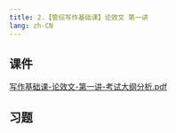```yaml
---
title: 2.【管综写作基础课】论效文 第一讲
lang: zh-CN
---
```


## 课件
[写作基础课-论效文-第一讲-考试大纲分析.pdf](..%2F..%2Fpublic%2Fwrite%2F1.%E5%86%99%E4%BD%9C-%E5%9F%BA%E7%A1%80%E7%9F%A5%E8%AF%86%2F2.%E3%80%90%E7%AE%A1%E7%BB%BC%E5%86%99%E4%BD%9C%E5%9F%BA%E7%A1%80%E8%AF%BE%E3%80%91%E8%AE%BA%E6%95%88%E6%96%87%20%E7%AC%AC%E4%B8%80%E8%AE%B2%2F%E5%86%99%E4%BD%9C%E5%9F%BA%E7%A1%80%E8%AF%BE-%E8%AE%BA%E6%95%88%E6%96%87-%E7%AC%AC%E4%B8%80%E8%AE%B2-%E8%80%83%E8%AF%95%E5%A4%A7%E7%BA%B2%E5%88%86%E6%9E%90.pdf)
## 习题
```

```




